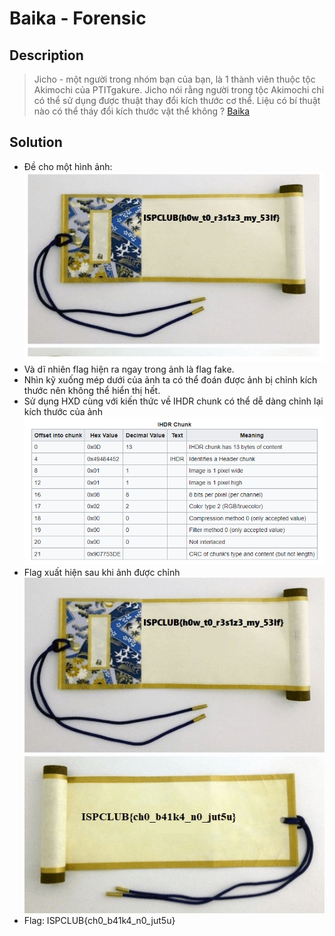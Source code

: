 # Baika - Forensic
## Description
> Jicho - một người trong nhóm bạn của bạn, là 1 thành viên thuộc tộc Akimochi của PTITgakure. Jicho nói rằng người trong tộc Akimochi chỉ có thể sử dụng được thuật thay đổi kích thước cơ thể. Liệu có bí thuật nào có thể tháy đổi kích thước vật thể không ?
[Baika](img/2.png)
## Solution
- Đề cho một hình ảnh:
![](img/4.png)
- Và dĩ nhiên flag hiện ra ngay trong ảnh là flag fake.
- Nhìn kỹ xuống mép dưới của ảnh ta có thể đoán được ảnh bị chỉnh kích thước nên không thể hiển thị hết.
- Sử dụng HXD cùng với kiến thức về IHDR chunk có thể dễ dàng chỉnh lại kích thước của ảnh
![](img/1.png)
- Flag xuất hiện sau khi ảnh được chỉnh
![](img/3.png)
- Flag: ISPCLUB{ch0_b41k4_n0_jut5u}









